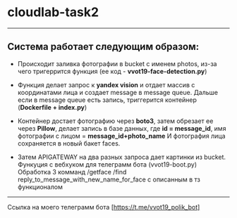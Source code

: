 # cloudlab-task2
---
## Система работает следующим образом:

+ Происходит заливка фотографии в bucket с именем  photos,
из-за чего тригеррится функция (ее код - **vvot19-face-detection.py**)

+ Функция делает запрос к **yandex vision** и отдает массив с координатами лица и создает message в message queue.
Дальше если в message queue есть запись, триггерится контейнер (**Dockerfile + index.py**)

+ Контейнер достает фотографию через **boto3**, затем обрезает ее через **Pillow**,
делает запись в базе данных, где **id = message_id**, имя фотографии с лицом = **message_id+photo_name**
И фотография лица сохраняется в новый бакет faces.

+ Затем APIGATEWAY на два разных запроса дает картинки из bucket. Функуция с вебхуком для телеграмм бота (vvot19-boot.py)
Обработка 3 комманд /getface   /find <name>   reply_to_message_with_new_name_for_face с описанным в тз функционалом
  
---
Ссылка на моего телеграмм бота [https://t.me/vvot19_polik_bot]

